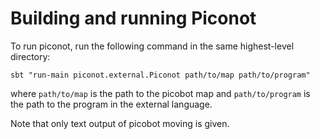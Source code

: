 # Building and running Piconot

To run piconot, run the following command in the same highest-level directory:

`sbt "run-main piconot.external.Piconot path/to/map path/to/program"`

where `path/to/map` is the path to the picobot map and `path/to/program` is the
path to the program in the external language.

Note that only text output of picobot moving is given.